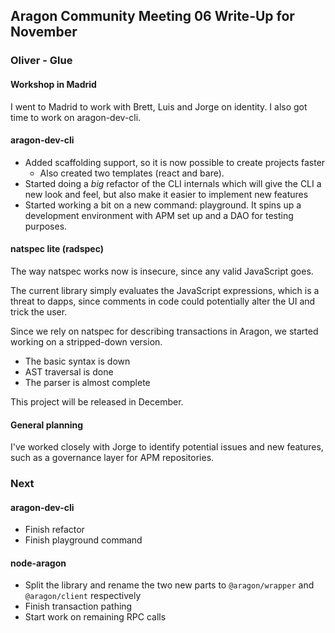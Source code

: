 ## Aragon Community Meeting 06 Write-Up for November

### Oliver - Glue

#### Workshop in Madrid
I went to Madrid to work with Brett, Luis and Jorge on identity. I also got time to work on aragon-dev-cli.

#### aragon-dev-cli
- Added scaffolding support, so it is now possible to create projects faster
	- Also created two templates (react and bare).
- Started doing a *big* refactor of the CLI internals which will give the CLI a new look and feel, but also make it easier to implement new features
- Started working a bit on a new command: playground. It spins up a development environment with APM set up and a DAO for testing purposes.

#### natspec lite (radspec)
The way natspec works now is insecure, since any valid JavaScript goes.

The current library simply evaluates the JavaScript expressions, which is a threat to dapps, since comments in code could potentially alter the UI and trick the user.

Since we rely on natspec for describing transactions in Aragon, we started working on a stripped-down version.

- The basic syntax is down
- AST traversal is done
- The parser is almost complete

This project will be released in December.

#### General planning

I've worked closely with Jorge to identify potential issues and new features, such as a governance layer for APM repositories.

### Next

#### aragon-dev-cli
- Finish refactor
- Finish playground command

#### node-aragon
- Split the library and rename the two new parts to `@aragon/wrapper` and `@aragon/client` respectively
- Finish transaction pathing
- Start work on remaining RPC calls
